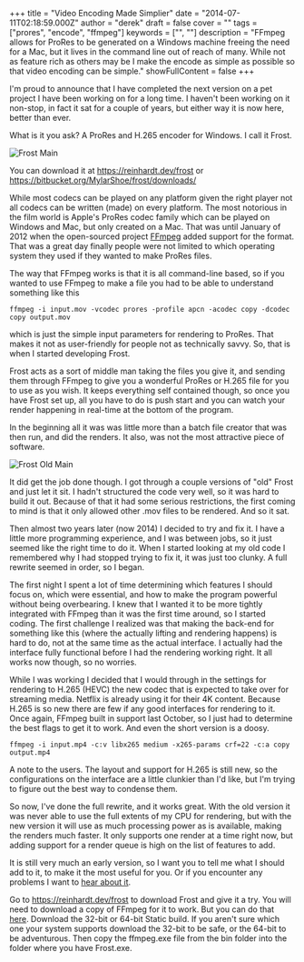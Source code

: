 +++
title = "Video Encoding Made Simplier"
date = "2014-07-11T02:18:59.000Z"
author = "derek"
draft = false
cover = ""
tags = ["prores", "encode", "ffmpeg"]
keywords = ["", ""]
description = "FFmpeg allows for ProRes to be generated on a Windows machine freeing the need for a Mac, but it lives in the command line out of reach of many. While not as feature rich as others may be I make the encode as simple as possible so that video encoding can be simple."
showFullContent = false
+++

I'm proud to announce that I have completed the next version on a pet project I have been working on for a long time. I haven't been working on it non-stop, in fact it sat for a couple of years, but either way it is now here, better than ever.

What is it you ask? A ProRes and H.265 encoder for Windows. I call it Frost.

![Frost Main](https://reinhardt.dev/files/images/frost/frost12main.png)

You can download it at https://reinhardt.dev/frost or https://bitbucket.org/MylarShoe/frost/downloads/

While most codecs can be played on any platform given the right player not all codecs can be written (made) on every platform. The most notorious in the film world is Apple's ProRes codec family which can be played on Windows and Mac, but only created on a Mac. That was until January of 2012 when the open-sourced project [FFmpeg](http://ffmpeg.org) added support for the format. That was a great day finally people were not limited to which operating system they used if they wanted to make ProRes files. 

The way that FFmpeg works is that it is all command-line based, so if you wanted to use FFmpeg to make a file you had to be able to understand something like this
```
ffmpeg -i input.mov -vcodec prores -profile apcn -acodec copy -dcodec copy output.mov
```
which is just the simple input parameters for rendering to ProRes. That makes it not as user-friendly for people not as technically savvy. So, that is when I started developing Frost.

Frost acts as a sort of middle man taking the files you give it, and sending them through FFmpeg to give you a wonderful ProRes or H.265 file for you to use as you wish. It keeps everything self contained though, so once you have Frost set up, all you have to do is push start and you can watch your render happening in real-time at the bottom of the program.

In the beginning all it was was little more than a batch file creator that was then run, and did the renders. It also, was not the most attractive piece of software.

![Frost Old Main](https://reinhardt.dev/files/images/frost/frost01main.png)

It did get the job done though. I got through a couple versions of "old" Frost and just let it sit. I hadn't structured the code very well, so it was hard to build it out. Because of that it had some serious restrictions, the first coming to mind is that it only allowed other .mov files to be rendered. And so it sat.

Then almost two years later (now 2014) I decided to try and fix it. I have a little more programming experience, and I was between jobs, so it just seemed like the right time to do it. When I started looking at my old code I remembered why I had stopped trying to fix it, it was just too clunky. A full rewrite seemed in order, so I began.

The first night I spent a lot of time determining which features I should focus on, which were essential, and how to make the program powerful without being overbearing. I knew that I wanted it to be more tightly integrated with FFmpeg than it was the first time around, so I started coding. The first challenge I realized was that making the back-end for something like this (where the actually lifting and rendering happens) is hard to do, not at the same time as the actual interface. I actually had the interface fully functional before I had the rendering working right. It all works now though, so no worries.

While I was working I decided that I would through in the settings for rendering to H.265 (HEVC) the new codec that is expected to take over for streaming media. Netflix is already using it for their 4K content. Because H.265 is so new there are few if any good interfaces for rendering to it. Once again, FFmpeg built in support last October, so I just had to determine the best flags to get it to work. And even the short version is a doosy.

```
ffmpeg -i input.mp4 -c:v libx265 medium -x265-params crf=22 -c:a copy output.mp4
```

A note to the users. The layout and support for H.265 is still new, so the configurations on the interface are a little clunkier than I'd like, but I'm trying to figure out the best way to condense them.

So now, I've done the full rewrite, and it works great. With the old version it was never able to use the full extents of my CPU for rendering, but with the new version it will use as much processing power as is available, making the renders much faster. It only supports one render at a time right now, but adding support for a render queue is high on the list of features to add.

It is still very much an early version, so I want you to tell me what I should add to it, to make it the most useful for you. Or if you encounter any problems I want to [hear about it](https://reinhardt.dev/contact/index.html).

Go to https://reinhardt.dev/frost to download Frost and give it a try. You will need to download a copy of FFmpeg for it to work. But you can do that [here](http://ffmpeg.zeranoe.com/builds). Download the 32-bit or 64-bit Static build. If you aren't sure which one your system supports download the 32-bit to be safe, or the 64-bit to be adventurous. Then copy the ffmpeg.exe file from the bin folder into the folder where you have Frost.exe.